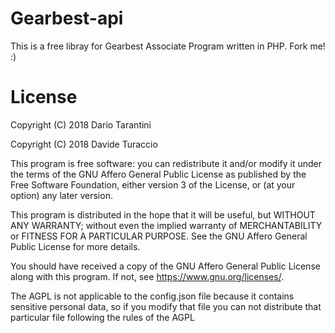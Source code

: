 # Gearbest-api

This is a free libray for Gearbest Associate Program written in PHP. Fork me! :)

# License

Copyright (C) 2018 Dario Tarantini

Copyright (C) 2018 Davide Turaccio

This program is free software: you can redistribute it and/or modify
it under the terms of the GNU Affero General Public License as
published by the Free Software Foundation, either version 3 of the
License, or (at your option) any later version.

This program is distributed in the hope that it will be useful,
but WITHOUT ANY WARRANTY; without even the implied warranty of
MERCHANTABILITY or FITNESS FOR A PARTICULAR PURPOSE.  See the
GNU Affero General Public License for more details.

You should have received a copy of the GNU Affero General Public License
along with this program.  If not, see <https://www.gnu.org/licenses/>.

The AGPL is not applicable to the config.json file because it contains sensitive personal data, so if you 
modify that file you can not distribute that particular file following the rules of the AGPL
